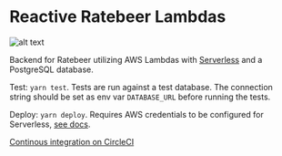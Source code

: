 # Reactive Ratebeer Lambdas

![alt text](https://circleci.com/gh/topisark/reactive-ratebeer-lambdas.png?&style=shield "CircleCI status")

Backend for Ratebeer utilizing AWS Lambdas with [Serverless](https://github.com/serverless/serverless) and a PostgreSQL database.

Test: `yarn test`. Tests are run against a test database. The connection string should be set as env var `DATABASE_URL` before running the tests.

Deploy: `yarn deploy`. Requires AWS credentials to be configured for Serverless, [see docs](https://serverless.com/framework/docs/providers/aws/guide/credentials/).

[Continous integration on CircleCI](https://circleci.com/gh/topisark/reactive-ratebeer-lambdas)
